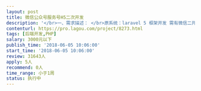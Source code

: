 ```yaml
---                
layout: post       
title: 微信公众号服务号H5二次开发           
description: '</br>一、需求描述： </br>原系统：laravel 5 框架开发 需有微信二开经验+php+laravel+web 熟悉的来 </br>一个红包项目开发，具体内容： </br>一、完善第1次开发中不足的地方： </br>1、发出的红包，在24小时内做出清算； </br>2、总管理员在后台能添加红包的数值； </br></br>二、本次开发需求：实现多币种发出赠币 </br>1、数据库新字段，标记 不同币种红包（红包品种） 的特征值； </br>2、Administrator在后台给发币管理员增加红包品种和红包数值； </br>3、领红包界面，显示红包品种，发红包界面，显示红包品种选择； </br>4、系统后台，Administrator一键将用户的“微信号、用户名、手机号、赠币品种和数量”生成json文件，并可供外部交易所调用这些数据； </br></br>三、其他 </br>1、用户转发到其他群，生成一定的奖励（仅用AOB来奖励）； </br>2、用户数据点击记录分析，以判断褥羊毛的用户，做一个阻挡策略。 </br></br>二、合作方式： </br>项目制，时间一周，尽量在周六交付，费用2500，均可谈。</br>'     
contenturl: https://pro.lagou.com/project/8273.html      
tags: [后端开发,PHP]            
salary: 3000元以下          
publish_time: '2018-06-05 10:06:00'         
start_time: '2018-06-05 10:06:00'           
review: 31643人                   
apply: 5人                   
recommend: 0人                   
time_range: 小于1周              
status: 执行中                  
---                 
```

